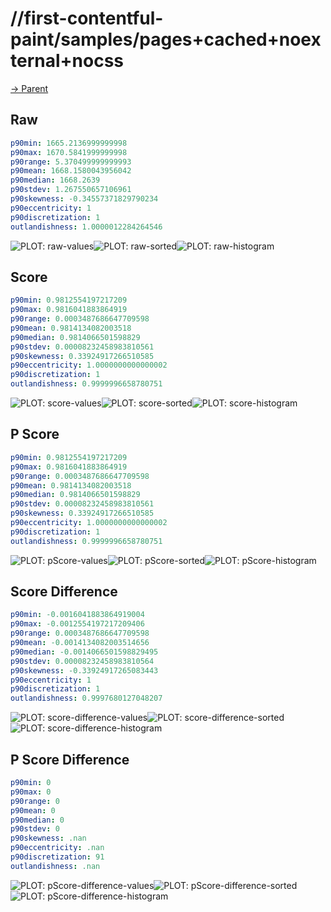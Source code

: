 
# //first-contentful-paint/samples/pages+cached+noexternal+nocss

[→ Parent](../..)


## Raw


```yaml
p90min: 1665.2136999999998
p90max: 1670.5841999999998
p90range: 5.370499999999993
p90mean: 1668.1580043956042
p90median: 1668.2639
p90stdev: 1.267550657106961
p90skewness: -0.34557371829790234
p90eccentricity: 1
p90discretization: 1
outlandishness: 1.0000012284264546

```

![PLOT: raw-values](./raw/values.svg)![PLOT: raw-sorted](./raw/sorted.svg)![PLOT: raw-histogram](./raw/histogram.svg)
## Score


```yaml
p90min: 0.9812554197217209
p90max: 0.9816041883864919
p90range: 0.0003487686647709598
p90mean: 0.9814134082003518
p90median: 0.9814066501598829
p90stdev: 0.00008232458983810561
p90skewness: 0.33924917266510585
p90eccentricity: 1.0000000000000002
p90discretization: 1
outlandishness: 0.9999996658780751

```

![PLOT: score-values](./score/values.svg)![PLOT: score-sorted](./score/sorted.svg)![PLOT: score-histogram](./score/histogram.svg)
## P Score


```yaml
p90min: 0.9812554197217209
p90max: 0.9816041883864919
p90range: 0.0003487686647709598
p90mean: 0.9814134082003518
p90median: 0.9814066501598829
p90stdev: 0.00008232458983810561
p90skewness: 0.33924917266510585
p90eccentricity: 1.0000000000000002
p90discretization: 1
outlandishness: 0.9999996658780751

```

![PLOT: pScore-values](./pScore/values.svg)![PLOT: pScore-sorted](./pScore/sorted.svg)![PLOT: pScore-histogram](./pScore/histogram.svg)
## Score Difference


```yaml
p90min: -0.0016041883864919004
p90max: -0.0012554197217209406
p90range: 0.0003487686647709598
p90mean: -0.0014134082003514656
p90median: -0.0014066501598829495
p90stdev: 0.00008232458983810564
p90skewness: -0.33924917265083443
p90eccentricity: 1
p90discretization: 1
outlandishness: 0.9997680127048207

```

![PLOT: score-difference-values](./score-difference/values.svg)![PLOT: score-difference-sorted](./score-difference/sorted.svg)![PLOT: score-difference-histogram](./score-difference/histogram.svg)
## P Score Difference


```yaml
p90min: 0
p90max: 0
p90range: 0
p90mean: 0
p90median: 0
p90stdev: 0
p90skewness: .nan
p90eccentricity: .nan
p90discretization: 91
outlandishness: .nan

```

![PLOT: pScore-difference-values](./pScore-difference/values.svg)![PLOT: pScore-difference-sorted](./pScore-difference/sorted.svg)![PLOT: pScore-difference-histogram](./pScore-difference/histogram.svg)